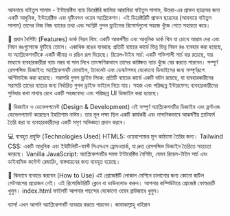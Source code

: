 আবনায়ে বাইতুস সালাম - ইন্টারেক্টিভ ব্যাচ ডিরেক্টরি
জামিয়া আরাবিয়া বাইতুস সালাম, উত্তরা-এর প্রাক্তন ছাত্রদের জন্য একটি আধুনিক, ইন্টারেক্টিভ এবং দৃষ্টিনন্দন ওয়েব অ্যাপ্লিকেশন। এই ডিরেক্টরিটি প্রাক্তন ছাত্রদের (আবনায়ে বাইতুস সালাম) তাদের নিজ নিজ ব্যাচের তথ্য এবং সংশ্লিষ্ট গুগল ড্রাইভের রিসোর্সগুলো সহজে খুঁজে পেতে সহায়তা করে।

🌟 প্রধান বৈশিষ্ট্য (Features)
ডার্ক নিয়ন থিম: একটি আকর্ষণীয় এবং আধুনিক ডার্ক থিম যা চোখে আরাম দেয় এবং নিয়ন রঙগুলোকে ফুটিয়ে তোলে।
একাধিক রঙের ব্যবহার: প্রতিটি ব্যাচের কার্ডে ভিন্ন ভিন্ন নিয়ন রঙ ব্যবহার করা হয়েছে, যা অ্যাপ্লিকেশনটিকে একটি জীবন্ত ও রঙিন রূপ দিয়েছে।
রিয়েল-টাইম সার্চ: একটি শক্তিশালী সার্চ বার রয়েছে, যার মাধ্যমে ব্যবহারকারীরা ব্যাচ নম্বর বা সাল লিখে তাৎক্ষণিকভাবে তাদের কাঙ্ক্ষিত ব্যাচ খুঁজে বের করতে পারবেন।
সম্পূর্ণ রেসপন্সিভ ডিজাইন: অ্যাপ্লিকেশনটি মোবাইল, ট্যাবলেট এবং ডেস্কটপসহ যেকোনো ডিভাইসের জন্য সম্পূর্ণরূপে অপ্টিমাইজ করা হয়েছে।
সরাসরি গুগল ড্রাইভ লিংক: প্রতিটি ব্যাচের কার্ডে একটি বাটন রয়েছে, যা ব্যবহারকারীদের সরাসরি তাদের ব্যাচের জন্য নির্ধারিত গুগল ড্রাইভ ফাইলে নিয়ে যায়।
সহজ এবং পরিচ্ছন্ন ইন্টারফেস: ব্যবহারকারীদের সুবিধার কথা মাথায় রেখে একটি সহজবোধ্য এবং পরিচ্ছন্ন UI ডিজাইন করা হয়েছে।

🎨 ডিজাইন ও ডেভেলপমেন্ট (Design & Development)
এই সম্পূর্ণ অ্যাপ্লিকেশনটির ডিজাইন এবং ফ্রন্টএন্ড ডেভেলপমেন্ট করেছেন ইহতিশাম নাঈম। তার মূল লক্ষ্য ছিল একটি কার্যকরী এবং নান্দনিকভাবে আকর্ষণীয় প্ল্যাটফর্ম তৈরি করা যা ব্যবহারকারীদের একটি মসৃণ অভিজ্ঞতা প্রদান করবে।

💻 ব্যবহৃত প্রযুক্তি (Technologies Used)
HTML5: ওয়েবপেজের মূল কাঠামো তৈরির জন্য।
Tailwind CSS: একটি আধুনিক এবং ইউটিলিটি-ফার্স্ট সিএসএস ফ্রেমওয়ার্ক, যা দ্রুত রেসপন্সিভ ডিজাইন তৈরিতে সহায়তা করেছে।
Vanilla JavaScript: অ্যাপ্লিকেশনটির সমস্ত ইন্টারেক্টিভ বৈশিষ্ট্য, যেমন রিয়েল-টাইম সার্চ এবং ডাইনামিক কন্টেন্ট রেন্ডারিং, বাস্তবায়নের জন্য ব্যবহৃত হয়েছে।

🚀 কিভাবে ব্যবহার করবেন (How to Use)
এই প্রোজেক্টটি লোকাল মেশিনে চালানোর জন্য কোনো জটিল সেটআপের প্রয়োজন নেই।
এই রিপোজিটরিটি ক্লোন বা ডাউনলোড করুন।
আপনার কম্পিউটারে প্রোজেক্ট ফোল্ডারটি খুলুন।
index.html ফাইলটি আপনার পছন্দের যেকোনো ওয়েব ব্রাউজারে খুলুন।

ব্যাস! এখন আপনি অ্যাপ্লিকেশনটি ব্যবহার করতে পারবেন। জাযাকাল্লাহু খাইরান
